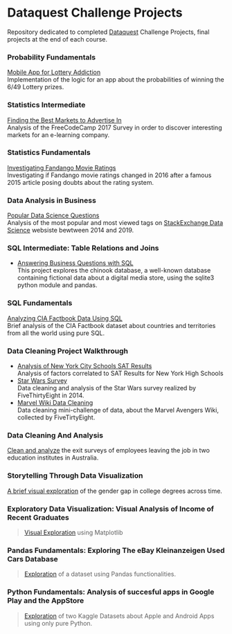 
# Dataquest Challenge Projects

Repository dedicated to completed [Dataquest](https://www.dataquest.io/) Challenge Projects, final projects at the end of each course.

### Probability Fundamentals
[Mobile App for Lottery Addiction]() <br>
Implementation of the logic for an app about the probabilities of winning the 6/49 Lottery prizes.

### Statistics Intermediate
[Finding the Best Markets to Advertise In](https://github.com/aleperf/dataquest-challenge-projects/blob/master/statistics-intermediate/Finding%20the%20Best%20Markets%20to%20Advertise%20In.ipynb) <br>
Analysis of the FreeCodeCamp 2017 Survey in order to discover interesting markets for an e-learning company.

### Statistics Fundamentals
[Investigating Fandango Movie Ratings](https://github.com/aleperf/dataquest-challenge-projects/blob/master/statistics-fundamentals/Investigating%20Fandango%20Movie%20Ratings.ipynb) <br>
Investigating if Fandango movie ratings changed in 2016 after a famous 2015 article posing doubts about the rating system.

### Data Analysis in Business
[Popular Data Science Questions](https://github.com/aleperf/dataquest-challenge-projects/blob/master/data-analysis-in-business/Popular%20Data%20Science%20Questions.ipynb) <br>
Analysis of the most popular and most viewed tags on [StackExchange Data Science](https://datascience.stackexchange.com/) websiste bewtween 2014 and 2019.

### SQL Intermediate: Table Relations and Joins
- [Answering Business Questions with SQL](https://github.com/aleperf/dataquest-challenge-projects/blob/master/sql-intermediate/answering-business-questions/Answering%20Business%20Questions%20with%20SQL.ipynb) <br>
This project explores the chinook database, a well-known database containing fictional data about a digital media store, using the sqlite3 python module and pandas.

### SQL Fundamentals
[Analyzing CIA Factbook Data Using SQL](https://github.com/aleperf/dataquest-challenge-projects/blob/master/sql-fundamentals/Analyzing%20CIA%20Factbook%20Data%20Using%20SQL.ipynb) <br>
Brief analysis of the CIA Factbook dataset about countries and territories from all the world using pure SQL.

### Data Cleaning Project Walkthrough
- [Analysis of New York City Schools SAT Results](https://github.com/aleperf/dataquest-challenge-projects/blob/master/data-cleaning-project-walkthrough/nyc-sat-results/Schools.ipynb) <br>
Analysis of factors correlated to SAT Results for New York High Schools
- [Star Wars Survey](https://github.com/aleperf/dataquest-challenge-projects/blob/master/data-cleaning-project-walkthrough/star-wars-survey/Star%20Wars%20Survey.ipynb) <br>
Data cleaning and analysis of the Star Wars survey realized by FiveThirtyEight in 2014.
- [Marvel Wiki Data Cleaning](https://github.com/aleperf/dataquest-challenge-projects/blob/master/data-cleaning-project-walkthrough/marvel-wiki-data-cleaning/Data%20Cleaning%20Challenge.ipynb) <br>
Data cleaning mini-challenge of data, about the Marvel Avengers Wiki, collected by FiveTirtyEight.
### Data Cleaning And Analysis
[Clean and analyze](https://github.com/aleperf/dataquest-challenge-projects/blob/master/data-cleaning/DataCleaningProject.ipynb) the exit surveys of employees leaving the job in two education institutes in Australia.

### Storytelling Through Data Visualization
[A brief visual exploration](https://github.com/aleperf/dataquest-challenge-projects/blob/master/storytelling-through-data-visualization/DegreesGenderGap.ipynb) of the gender gap in college degrees across time.

### Exploratory Data Visualization: Visual Analysis of Income of Recent Graduates
> [Visual Exploration](https://github.com/aleperf/dataquest-challenge-projects/blob/master/exploratory-data-visualization/RecentGraduates.ipynb) using Matplotlib

### Pandas Fundamentals: Exploring The eBay Kleinanzeigen Used Cars Database
> [Exploration](https://github.com/aleperf/dataquest-challenge-projects/blob/master/pandas-fundamentals/ExploringEbayCarSales.ipynb) of a dataset using Pandas functionalities.

### Python Fundamentals: Analysis of succesful apps in Google Play and the AppStore <br>
>[Exploration](https://github.com/aleperf/dataquest-challenge-projects/blob/master/introduction-to-python/SuccessfulApps.ipynb) of two Kaggle Datasets about Apple and Android Apps using only pure Python.

